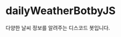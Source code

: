 # dailyWeatherBotbyJS

다양한 날씨 정보를 알려주는 디스코드 봇입니다.
<br/>

<!-- 2023.03.02 desktop github check -->
<!-- 2023.03.02 Win NoteBook github check -->
